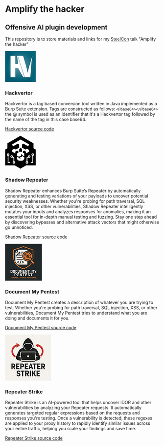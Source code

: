 # Amplify the hacker

## Offensive AI plugin development

This repository is to store materials and links for my [SteelCon](https://www.steelcon.info/) talk "Amplify the hacker"

![Hackvertor logo](https://github.com/hackvertor/amplify-the-hacker/blob/main/logos/hackvertor-logo.png)

### Hackvertor

Hackvertor is a tag based conversion tool written in Java implemented as a Burp Suite extension. Tags are constructed as follows:
`<@base64></@base64>` the @ symbol is used as an identifier that it's a Hackvertor tag followed by the name of the tag in this case base64.

[Hackvertor source code](https://github.com/hackvertor/hackvertor/)

![Shadow Repeater logo](https://github.com/hackvertor/amplify-the-hacker/blob/main/logos/shadow-repeater-logo.png)

### Shadow Repeater

Shadow Repeater enhances Burp Suite’s Repeater by automatically generating and testing variations of your payloads to uncover potential security weaknesses. Whether you're probing for path traversal, SQL injection, XSS, or other vulnerabilities, Shadow Repeater intelligently mutates your inputs and analyzes responses for anomalies, making it an essential tool for in-depth manual testing and fuzzing. Stay one step ahead by discovering bypasses and alternative attack vectors that might otherwise go unnoticed.

[Shadow Repeater source code](https://github.com/hackvertor/shadow-repeater/)

![Document My Pentest logo](https://github.com/hackvertor/amplify-the-hacker/blob/main/logos/document-my-pentest-logo.png)

### Document My Pentest

Document My Pentest creates a description of whatever you are trying to test. Whether you're probing for path traversal, SQL injection, XSS, or other vulnerabilities, Document My Pentest tries to understand what you are doing and documents it for you.

[Document My Pentest source code](https://github.com/hackvertor/document-my-pentest/)

![Repeater Strike logo](https://github.com/hackvertor/amplify-the-hacker/blob/main/logos/repeater-strike-logo.png)

### Repeater Strike

Repeater Strike is an AI-powered tool that helps uncover IDOR and other vulnerabilities by analyzing your Repeater requests. It automatically generates targeted regular expressions based on the requests and responses you're testing. Once a vulnerability is detected, these regexes are applied to your proxy history to rapidly identify similar issues across your entire traffic, helping you scale your findings and save time.

[Repeater Strike source code](https://github.com/hackvertor/repeat-strike/)